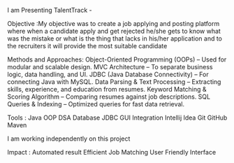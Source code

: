 I am Presenting TalentTrack - 

Objective :My objective was to create a job applying and posting platform where when a candidate apply and get rejected he/she gets to know what was the mistake 
           or what is the thing that lacks in his/her application and to the recruiters it will provide the most suitable candidate

Methods and  Approaches: 
 Object-Oriented Programming (OOPs) – Used for modular and scalable design.
 MVC Architecture – To separate business logic, data handling, and UI.
 JDBC (Java Database Connectivity) – For connecting Java with MySQL.
 Data Parsing & Text Processing – Extracting skills, experience, and education from resumes.
 Keyword Matching & Scoring Algorithm – Comparing resumes against job descriptions.
 SQL Queries & Indexing – Optimized queries for fast data retrieval.

Tools :
Java 
OOP
DSA
Database
JDBC
GUI Integration
Intellij Idea
Git
GitHub
Maven

I am working independently on this project

Impact : Automated result 
         Efficient Job Matching
         User Friendly Interface

           
